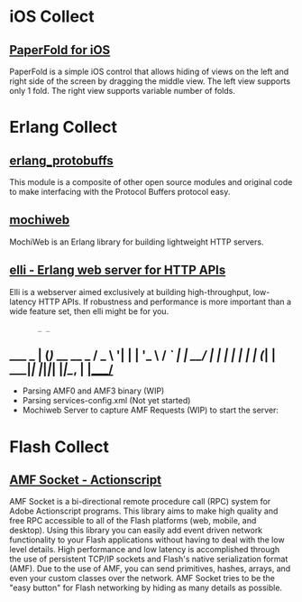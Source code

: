 iOS Collect
=======

[PaperFold for iOS](https://github.com/honcheng/PaperFold-for-iOS)
-----------------
PaperFold is a simple iOS control that allows hiding of views on the left and right side of the screen by dragging the middle view. The left view supports only 1 fold. The right view supports variable number of folds.



Erlang Collect
=======

[erlang_protobuffs](https://github.com/ngerakines/erlang_protobuffs)
-----------------
This module is a composite of other open source modules and original code to make interfacing with the Protocol Buffers protocol easy.

[mochiweb](https://github.com/mochi/mochiweb)
-----------------
MochiWeb is an Erlang library for building lightweight HTTP servers.

[elli - Erlang web server for HTTP APIs](https://github.com/knutin/elli)
-----------------
Elli is a webserver aimed exclusively at building high-throughput, low-latency HTTP APIs. If robustness and performance is more important than a wide feature set, then elli might be for you.

           _ _             
  ___ _ __| (_)_ __   __ _ 
 / _ \ '__| | | '_ \ / _` |
|  __/ |  | | | | | | (_| |
 \___|_|  |_|_|_| |_|\__, |
                    [|___/](https://github.com/trung/erling)
--------------------
+ Parsing AMF0 and AMF3 binary (WIP)
+ Parsing services-config.xml (Not yet started)
+ Mochiweb Server to capture AMF Requests (WIP)
  to start the server:

Flash Collect
========
[AMF Socket - Actionscript](https://github.com/chadrem/amf_socket)
--------------
AMF Socket is a bi-directional remote procedure call (RPC) system for Adobe Actionscript programs. This library aims to make high quality and free RPC accessible to all of the Flash platforms (web, mobile, and desktop). Using this library you can easily add event driven network functionality to your Flash applications without having to deal with the low level details. High performance and low latency is accomplished through the use of persistent TCP/IP sockets and Flash's native serialization format (AMF). Due to the use of AMF, you can send primitives, hashes, arrays, and even your custom classes over the network. AMF Socket tries to be the "easy button" for Flash networking by hiding as many details as possible.